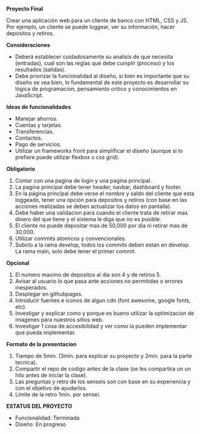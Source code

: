 **Proyecto Final**

Crear una aplicación web para un cliente de banco con HTML, CSS y JS. Por ejemplo, un cliente se puede loggear, ver su información, hacer depositos y retiros.

**Consideraciones**

* Deberá establecer cuidadosamente su analisis de que necesita (entradas), cual son las reglas que debe cumplir (proceso) y los resultados (salidas).
* Debe priorizar la funcionalidad al diseño, si bien es importante que su diseño se vea bien, lo fundamental de este proyecto es desarrollar su lógica de programacion, pensamiento critico y conocimientos en JavaScript.

**Ideas de funcionalidades**

* Manejar ahorros.
* Cuentas y tarjetas.
* Transferencias.
* Contactos.
* Pago de servicios.
* Utilizar un frameworks front para simplificar el diseño (aunque si lo prefiere puede utilizar flexbox o css grid).

**Obligatorio**

1. Contar con una pagina de login y una pagina principal.
2. La pagina principal debe tener header, navbar, dashboard y footer.
3. En la página principal debe verse el nombre y saldo del cliente que esta loggeado, tener una opción para depositos y retiros (con base en las acciones realizadas se deben actualizar los datos en pantalla).
4. Debe haber una validacion para cuando el cliente trata de retirar mas dinero del que tiene y el sistema le diga que no es posible.
5. El cliente no puede depositar mas de 50,000 por dia ni retirar mas de 30,000.
6. Utilizar commits atomicos y convencionales.
7. Subirlo a la rama develop, todos los commits deben estan en develop. La rama main, solo debe tener el primer commit.

**Opcional**

1. El numero maximo de depositos al dia son 4 y de retiros 5.
2. Avisar al usuario lo que pasa ante acciones no permitidas o errores inesperados.
3. Desplegar en githubpages.
4. Introducir fuentes e iconos de algun cdn (font awesome, google fonts, etc).
5. Investigar y explicar como y porque es bueno utilizar la optimizacion de imagenes para nuestros sitios web.
6. Investigar 1 cosa de accesibilidad y ver como la pueden implementar que pueda implementar.

**Formato de la presentacion**

1. Tiempo de 5min. (3min. para explicar su proyecto y 2min. para la parte tecnica).
2. Compartir el repo de codigo antes de la clase (se les compartira un un hilo antes de iniciar la clase).
3. Las preguntas y retro de los senseis son con base en su experiencia y con el objetivo de ayudarlos.
4. Limite de la retro 1min. por sensei.

**ESTATUS DEL PROYECTO**
* Funcionalidad: Terminada
* Diseño: En progreso
